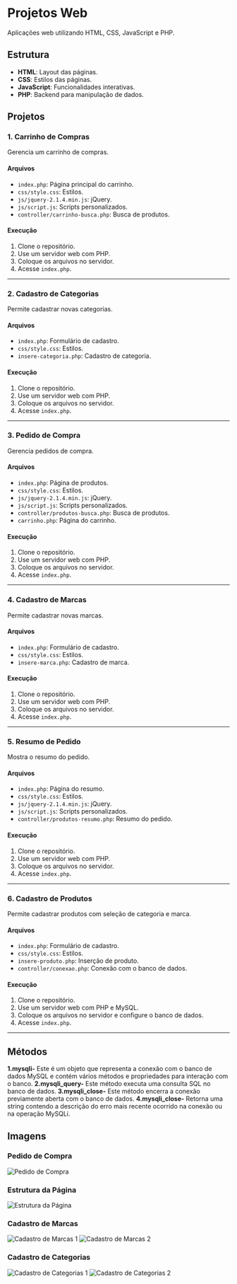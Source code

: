 # Projetos Web

Aplicações web utilizando HTML, CSS, JavaScript e PHP.

## Estrutura

- **HTML**: Layout das páginas.
- **CSS**: Estilos das páginas.
- **JavaScript**: Funcionalidades interativas.
- **PHP**: Backend para manipulação de dados.

## Projetos

### 1. Carrinho de Compras

Gerencia um carrinho de compras.

#### Arquivos

- `index.php`: Página principal do carrinho.
- `css/style.css`: Estilos.
- `js/jquery-2.1.4.min.js`: jQuery.
- `js/script.js`: Scripts personalizados.
- `controller/carrinho-busca.php`: Busca de produtos.

#### Execução

1. Clone o repositório.
2. Use um servidor web com PHP.
3. Coloque os arquivos no servidor.
4. Acesse `index.php`.

---

### 2. Cadastro de Categorias

Permite cadastrar novas categorias.

#### Arquivos

- `index.php`: Formulário de cadastro.
- `css/style.css`: Estilos.
- `insere-categoria.php`: Cadastro de categoria.

#### Execução

1. Clone o repositório.
2. Use um servidor web com PHP.
3. Coloque os arquivos no servidor.
4. Acesse `index.php`.

---

### 3. Pedido de Compra

Gerencia pedidos de compra.

#### Arquivos

- `index.php`: Página de produtos.
- `css/style.css`: Estilos.
- `js/jquery-2.1.4.min.js`: jQuery.
- `js/script.js`: Scripts personalizados.
- `controller/produtos-busca.php`: Busca de produtos.
- `carrinho.php`: Página do carrinho.

#### Execução

1. Clone o repositório.
2. Use um servidor web com PHP.
3. Coloque os arquivos no servidor.
4. Acesse `index.php`.

---

### 4. Cadastro de Marcas

Permite cadastrar novas marcas.

#### Arquivos

- `index.php`: Formulário de cadastro.
- `css/style.css`: Estilos.
- `insere-marca.php`: Cadastro de marca.

#### Execução

1. Clone o repositório.
2. Use um servidor web com PHP.
3. Coloque os arquivos no servidor.
4. Acesse `index.php`.

---

### 5. Resumo de Pedido

Mostra o resumo do pedido.

#### Arquivos

- `index.php`: Página do resumo.
- `css/style.css`: Estilos.
- `js/jquery-2.1.4.min.js`: jQuery.
- `js/script.js`: Scripts personalizados.
- `controller/produtos-resumo.php`: Resumo do pedido.

#### Execução

1. Clone o repositório.
2. Use um servidor web com PHP.
3. Coloque os arquivos no servidor.
4. Acesse `index.php`.

---

### 6. Cadastro de Produtos

Permite cadastrar produtos com seleção de categoria e marca.

#### Arquivos

- `index.php`: Formulário de cadastro.
- `css/style.css`: Estilos.
- `insere-produto.php`: Inserção de produto.
- `controller/conexao.php`: Conexão com o banco de dados.

#### Execução

1. Clone o repositório.
2. Use um servidor web com PHP e MySQL.
3. Coloque os arquivos no servidor e configure o banco de dados.
4. Acesse `index.php`.

---
## Métodos 
**1.mysqli-** Este é um objeto que representa a conexão com o banco de dados MySQL e contém vários métodos e propriedades para interação com o banco.
**2.mysqli_query-** Este método executa uma consulta SQL no banco de dados.
**3.mysqli_close-** Este método encerra a conexão previamente aberta com o banco de dados.
**4.mysqli_close-** Retorna uma string contendo a descrição do erro mais recente ocorrido na conexão ou na operação MySQLi.

## Imagens

### Pedido de Compra

![Pedido de Compra](https://github.com/user-attachments/assets/10a7e641-430e-43cb-91ce-42118876a903)

### Estrutura da Página

![Estrutura da Página](https://github.com/user-attachments/assets/94718ad2-2b8c-4ee6-98a4-cc09b38a88eb)

### Cadastro de Marcas

![Cadastro de Marcas 1](https://github.com/user-attachments/assets/b1525c30-0a70-4a2f-88f3-263a3fa576a3)
![Cadastro de Marcas 2](https://github.com/user-attachments/assets/233e9404-1462-4173-9af4-a59fc04a2336)

### Cadastro de Categorias

![Cadastro de Categorias 1](https://github.com/user-attachments/assets/0a68a919-392e-4948-bc4c-1773f1a07c88)
![Cadastro de Categorias 2](https://github.com/user-attachments/assets/df8370a3-0598-4a8c-9464-182fc437e595)

